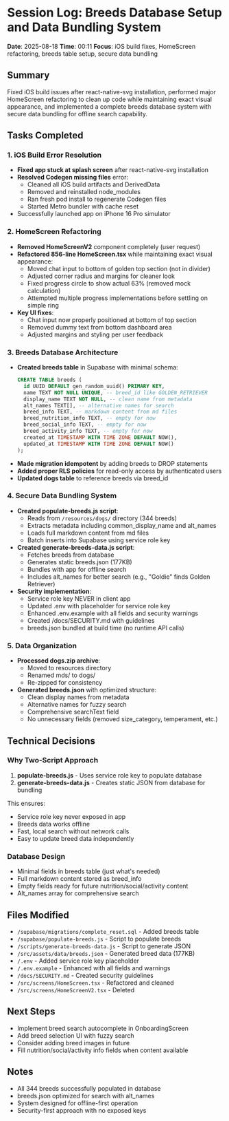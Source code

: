 # Session Log: Breeds Database Setup and Data Bundling System
**Date**: 2025-08-18
**Time**: 00:11
**Focus**: iOS build fixes, HomeScreen refactoring, breeds table setup, secure data bundling

## Summary
Fixed iOS build issues after react-native-svg installation, performed major HomeScreen refactoring to clean up code while maintaining exact visual appearance, and implemented a complete breeds database system with secure data bundling for offline search capability.

## Tasks Completed

### 1. iOS Build Error Resolution
- **Fixed app stuck at splash screen** after react-native-svg installation
- **Resolved Codegen missing files** error:
  - Cleaned all iOS build artifacts and DerivedData
  - Removed and reinstalled node_modules
  - Ran fresh pod install to regenerate Codegen files
  - Started Metro bundler with cache reset
- Successfully launched app on iPhone 16 Pro simulator

### 2. HomeScreen Refactoring
- **Removed HomeScreenV2** component completely (user request)
- **Refactored 856-line HomeScreen.tsx** while maintaining exact visual appearance:
  - Moved chat input to bottom of golden top section (not in divider)
  - Adjusted corner radius and margins for cleaner look
  - Fixed progress circle to show actual 63% (removed mock calculation)
  - Attempted multiple progress implementations before settling on simple ring
- **Key UI fixes**:
  - Chat input now properly positioned at bottom of top section
  - Removed dummy text from bottom dashboard area
  - Adjusted margins and styling per user feedback

### 3. Breeds Database Architecture
- **Created breeds table** in Supabase with minimal schema:
  ```sql
  CREATE TABLE breeds (
    id UUID DEFAULT gen_random_uuid() PRIMARY KEY,
    name TEXT NOT NULL UNIQUE, -- breed_id like GOLDEN_RETRIEVER
    display_name TEXT NOT NULL, -- clean name from metadata
    alt_names TEXT[], -- alternative names for search
    breed_info TEXT, -- markdown content from md files
    breed_nutrition_info TEXT, -- empty for now
    breed_social_info TEXT, -- empty for now
    breed_activity_info TEXT, -- empty for now
    created_at TIMESTAMP WITH TIME ZONE DEFAULT NOW(),
    updated_at TIMESTAMP WITH TIME ZONE DEFAULT NOW()
  );
  ```
- **Made migration idempotent** by adding breeds to DROP statements
- **Added proper RLS policies** for read-only access by authenticated users
- **Updated dogs table** to reference breeds via breed_id

### 4. Secure Data Bundling System
- **Created populate-breeds.js script**:
  - Reads from `/resources/dogs/` directory (344 breeds)
  - Extracts metadata including common_display_name and alt_names
  - Loads full markdown content from md files
  - Batch inserts into Supabase using service role key
- **Created generate-breeds-data.js script**:
  - Fetches breeds from database
  - Generates static breeds.json (177KB)
  - Bundles with app for offline search
  - Includes alt_names for better search (e.g., "Goldie" finds Golden Retriever)
- **Security implementation**:
  - Service role key NEVER in client app
  - Updated .env with placeholder for service role key
  - Enhanced .env.example with all fields and security warnings
  - Created /docs/SECURITY.md with guidelines
  - breeds.json bundled at build time (no runtime API calls)

### 5. Data Organization
- **Processed dogs.zip archive**:
  - Moved to resources directory
  - Renamed mds/ to dogs/
  - Re-zipped for consistency
- **Generated breeds.json** with optimized structure:
  - Clean display names from metadata
  - Alternative names for fuzzy search
  - Comprehensive searchText field
  - No unnecessary fields (removed size_category, temperament, etc.)

## Technical Decisions

### Why Two-Script Approach
1. **populate-breeds.js** - Uses service role key to populate database
2. **generate-breeds-data.js** - Creates static JSON from database for bundling

This ensures:
- Service role key never exposed in app
- Breeds data works offline
- Fast, local search without network calls
- Easy to update breed data independently

### Database Design
- Minimal fields in breeds table (just what's needed)
- Full markdown content stored as breed_info
- Empty fields ready for future nutrition/social/activity content
- Alt_names array for comprehensive search

## Files Modified
- `/supabase/migrations/complete_reset.sql` - Added breeds table
- `/supabase/populate-breeds.js` - Script to populate breeds
- `/scripts/generate-breeds-data.js` - Script to generate JSON
- `/src/assets/data/breeds.json` - Generated breed data (177KB)
- `/.env` - Added service role key placeholder
- `/.env.example` - Enhanced with all fields and warnings
- `/docs/SECURITY.md` - Created security guidelines
- `/src/screens/HomeScreen.tsx` - Refactored and cleaned
- `/src/screens/HomeScreenV2.tsx` - Deleted

## Next Steps
- Implement breed search autocomplete in OnboardingScreen
- Add breed selection UI with fuzzy search
- Consider adding breed images in future
- Fill nutrition/social/activity info fields when content available

## Notes
- All 344 breeds successfully populated in database
- breeds.json optimized for search with alt_names
- System designed for offline-first operation
- Security-first approach with no exposed keys